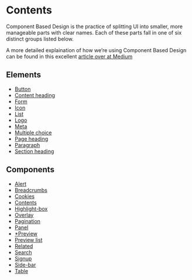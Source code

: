 <h1>Contents</h1>
<p>Component Based Design is the practice of splitting UI into smaller, more manageable parts with clear names. Each of these parts fall in one of six distinct groups listed below.</p>
<p>A more detailed explaination of how we’re using Component Based Design can be found in this excellent <a href="https://medium.com/@wereheavyweight/how-were-using-component-based-design-5f9e3176babb">article over at Medium</a></p>
<h2>Elements</h2>
<ul class="list list-bullet">
  <li><a href="elements/button">Button</a></li>
  <li><a href="elements/content-heading">Content heading</a></li>
  <li><a href="elements/form">Form</a></li>
  <li><a href="elements/icon">Icon</a></li>
  <li><a href="elements/list">List</a></li>
  <li><a href="elements/logo">Logo</a></li>
  <li><a href="elements/meta">Meta</a></li>
  <li><a href="elements/multiple-choice">Multiple choice</a></li>
  <li><a href="elements/page-heading">Page heading</a></li>
  <li><a href="elements/paragraph">Paragraph</a></li>
  <li><a href="elements/section-heading">Section heading</a></li>
</ul>
<h2>Components</h2>
<ul class="list list-bullet">
  <li><a href="components/alert">Alert</a></li>
  <li><a href="components/breadcrumbs">Breadcrumbs</a></li>
  <li><a href="components/cookies">Cookies</a></li>
  <li><a href="components/contents">Contents</a></li>
  <li><a href="components/highlight-box">Highlight-box</a></li>
  <li><a href="components/overlay">Overlay</a></li>
  <li><a href="components/pagination">Pagination</a></li>
  <li><a href="components/panel">Panel</a></li>
  <li><a href="components/preview">*Preview</a></li>
  <li><a href="components/preview-list">Preview list</a></li>
  <li><a href="components/related">Related</a></li>
  <li><a href="components/search">Search</a></li>
  <li><a href="components/signup">Signup</a></li>
  <li><a href="components/side-bar">Side-bar</a></li>
  <li><a href="components/table">Table</a></li>
</ul>
